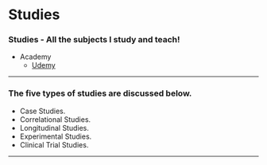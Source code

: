 # Studies
### Studies - All the subjects I study and teach!

- Academy 
  - [Udemy](https://github.com/Anlominus/Studies/tree/main/Udemy)

---

### The five types of studies are discussed below.
- Case Studies.
- Correlational Studies.
- Longitudinal Studies.
- Experimental Studies.
- Clinical Trial Studies.

---
